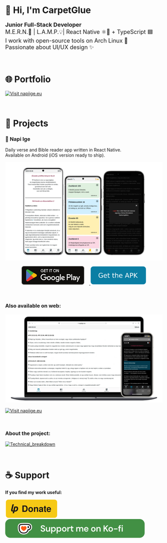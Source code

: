 # 👋 Hi, I'm CarpetGlue

<p style="font-size: 18px;">
<strong>Junior Full-Stack Developer</strong><br>
M.E.R.N.🍃 | L.A.M.P.💡| React Native ⚛️📱 + TypeScript 🟦<br>
I work with open-source tools on Arch Linux 🐧<br>
Passionate about UI/UX design ✨
</p>
<br>

# 🌐 Portfolio

[![Visit napiige.eu](https://img.shields.io/badge/Visit-carpetglue.cc-429044?style=for-the-badge&logo=globe&logoColor=white)](https://carpetglue.cc)

<br>

# 🚀 Projects

### 📖 Napi Ige

Daily verse and Bible reader app written in React Native.  
Available on Android (iOS version ready to ship).

![App screenshot](./assets/screenshots_mobile_centered.webp)
<p align="center">
  <a href="https://play.google.com/store/apps/details?id=com.carpetglue.dailyverse">
    <img src="./assets/google-play-badge.svg" height="60" style="margin-right: 15px;" />
  </a>
  <a href="https://drive.usercontent.google.com/download?id=1O9nYgAAr357lpOA8yhUqS8BdKTNWP5Yj&export=download&authuser=0&confirm=t&uuid=6d272573-043d-4b7b-8583-a33e7894176b&at=ALoNOgk-OSDAb8q4sbcp2wg_ctjd%3A1748462027696">
    <img src="./assets/Download_Badge.svg" height="60" />
  </a>
  <!--<a href="https://play.google.com/store/apps/details?id=com.carpetglue.dailyverse">
    <img src="./assets/App_Store_Badge.svg" height="60" />
  </a>-->
</p>


<br>

### Also available on web:

![Web screenshot](./assets/screenshot_web.webp)
 
[![Visit napiige.eu](https://img.shields.io/badge/Visit-napiige.eu-0a7ea4?style=for-the-badge&logo=globe&logoColor=white)](https://napiige.eu)

<br>

### About the project:  

[![Technical_breakdown](https://img.shields.io/badge/🛠️_Technical_breakdown-429044?style=for-the-badge)](https://carpetglue.gitlab.io/dailyverse-bts)



<br>

# ☕ Support

**If you find my work useful:**  

[![LiberaPay](./assets/liberapay_button.svg)](https://liberapay.com/CarpetGlue)  
[![Ko-fi](./assets/githubbutton_sm_custom.svg)](https://ko-fi.com/carpetglue)
